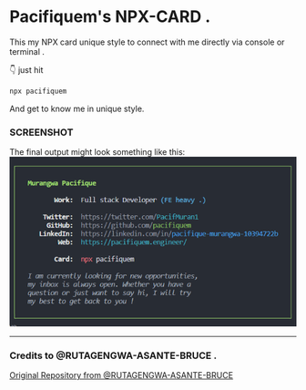 # Pacifiquem's NPX-CARD .

This my NPX card unique style to connect with me directly via console or terminal .

👇 just hit 
```bash
npx pacifiquem
```
And get to know me in unique style.

### SCREENSHOT

The final output might look something like this:
<img src="./demo.png"></img>

<hr/>

### Credits to @RUTAGENGWA-ASANTE-BRUCE .
<a href="https://github.com/RUTAGENGWA-ASANTE-BRUCE/npx_card">Original Repository from @RUTAGENGWA-ASANTE-BRUCE</a>